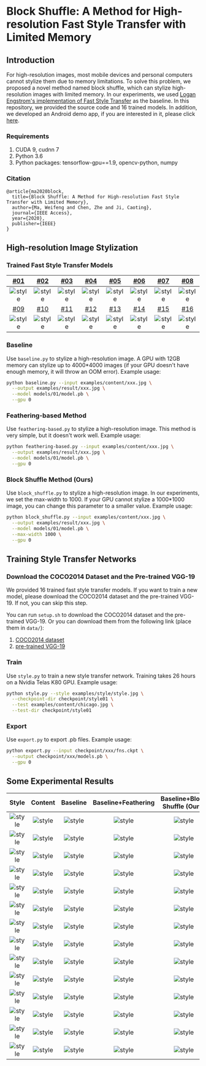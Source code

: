 # Block Shuffle: A Method for High-resolution Fast Style Transfer with Limited Memory

## Introduction

For high-resolution images, most mobile devices and personal computers cannot stylize them due to memory limitations. To solve this problem, we proposed a novel method named block shuffle, which can stylize high-resolution images with limited memory. In our experiments, we used [Logan Engstrom's implementation of Fast Style Transfer](https://github.com/lengstrom/fast-style-transfer) as the baseline. In this repository, we provided the source code and 16 trained models. In addition, we developed an Android demo app, if you are interested in it, please click [here](https://github.com/czczup/MusesArt).

### Requirements

1. CUDA 9, cudnn 7
2. Python 3.6
3. Python packages: tensorflow-gpu==1.9, opencv-python, numpy

### Citation
```
@article{ma2020block,
  title={Block Shuffle: A Method for High-resolution Fast Style Transfer with Limited Memory},
  author={Ma, Weifeng and Chen, Zhe and Ji, Caoting},
  journal={IEEE Access},
  year={2020},
  publisher={IEEE}
}
```

## High-resolution Image Stylization

### Trained Fast Style Transfer Models

|        [#01](models/01)         |        [#02](models/02)         |        [#03](models/03)         |        [#04](models/04)         |        [#05](models/05)         |        [#06](models/06)         |        [#07](models/07)         |        [#08](models/08)         |
| :-----------------------------: | :-----------------------------: | :-----------------------------: | :-----------------------------: | :-----------------------------: | :-----------------------------: | :-----------------------------: | :-----------------------------: |
| ![style](examples/style/01.jpg) | ![style](examples/style/02.jpg) | ![style](examples/style/03.jpg) | ![style](examples/style/04.jpg) | ![style](examples/style/05.jpg) | ![style](examples/style/06.jpg) | ![style](examples/style/07.jpg) | ![style](examples/style/08.jpg) |
|        [#09](models/09)         |        [#10](models/10)         |        [#11](models/11)         |        [#12](models/12)         |        [#13](models/13)         |        [#14](models/14)         |        [#15](models/15)         |        [#16](models/16)         |
| ![style](examples/style/09.jpg) | ![style](examples/style/10.jpg) | ![style](examples/style/11.jpg) | ![style](examples/style/12.jpg) | ![style](examples/style/13.jpg) | ![style](examples/style/14.jpg) | ![style](examples/style/15.jpg) | ![style](examples/style/16.jpg) |

### Baseline

Use `baseline.py` to stylize a high-resolution image. A GPU with 12GB memory can stylize up to 4000\*4000 images (if your GPU doesn't have enough memory, it will throw an OOM error). Example usage:

```sh
python baseline.py --input examples/content/xxx.jpg \
  --output examples/result/xxx.jpg \
  --model models/01/model.pb \
  --gpu 0
```

### Feathering-based Method

Use `feathering-based.py` to stylize a high-resolution image. This method is very simple, but it doesn't work well. Example usage:

```sh
python feathering-based.py --input examples/content/xxx.jpg \
  --output examples/result/xxx.jpg \
  --model models/01/model.pb \
  --gpu 0
```

### Block Shuffle Method (Ours)

Use `block_shuffle.py` to stylize a high-resolution image. In our experiments, we set the max-width to 1000. If your GPU cannot stylize a 1000\*1000 image, you can change this parameter to a smaller value. Example usage:

```sh
python block_shuffle.py --input examples/content/xxx.jpg \
  --output examples/result/xxx.jpg \
  --model models/01/model.pb \
  --max-width 1000 \
  --gpu 0
```



## Training Style Transfer Networks

### Download the COCO2014 Dataset and the Pre-trained VGG-19

We provided 16 trained fast style transfer models. If you want to train a new model, please download the COCO2014 dataset and the pre-trained VGG-19. If not, you can skip this step.

You can run `setup.sh` to download the COCO2014 dataset and the pre-trained VGG-19. Or you can download them from the following link (place them in `data/`):

1. [COCO2014 dataset](http://msvocds.blob.core.windows.net/coco2014/train2014.zip)
2. [pre-trained VGG-19](http://www.vlfeat.org/matconvnet/models/beta16/imagenet-vgg-verydeep-19.mat)

### Train

Use `style.py` to train a new style transfer network. Training takes 26 hours on a Nvidia Telas K80 GPU. Example usage:

```sh
python style.py --style examples/style/style.jpg \
  --checkpoint-dir checkpoint/style01 \
  --test examples/content/chicago.jpg \
  --test-dir checkpoint/style01
```

### Export

Use `export.py` to export .pb files. Example usage:

```sh
python export.py --input checkpoint/xxx/fns.ckpt \
  --output checkpoint/xxx/models.pb \
  --gpu 0 
```



## Some Experimental Results

|             Style              |                  Content                   |                  Baseline                   |                  Baseline+Feathering                   |              Baseline+Block Shuffle (Ours)               |
| :----------------------------: | :----------------------------------------: | :-----------------------------------------: | :----------------------------------------------------: | :------------------------------------------------------: |
| ![style](results/1/style.jpg)  | ![style](results/1/thumbnail/content.jpg)  | ![style](results/1/thumbnail/baseline.jpg)  | ![style](results/1/thumbnail/baseline+feathering.jpg)  | ![style](results/1/thumbnail/baseline+blockshuffle.jpg)  |
| ![style](results/2/style.jpg)  | ![style](results/2/thumbnail/content.jpg)  | ![style](results/2/thumbnail/baseline.jpg)  | ![style](results/2/thumbnail/baseline+feathering.jpg)  | ![style](results/2/thumbnail/baseline+blockshuffle.jpg)  |
| ![style](results/3/style.jpg)  | ![style](results/3/thumbnail/content.jpg)  | ![style](results/3/thumbnail/baseline.jpg)  | ![style](results/3/thumbnail/baseline+feathering.jpg)  | ![style](results/3/thumbnail/baseline+blockshuffle.jpg)  |
| ![style](results/4/style.jpg)  | ![style](results/4/thumbnail/content.jpg)  | ![style](results/4/thumbnail/baseline.jpg)  | ![style](results/4/thumbnail/baseline+feathering.jpg)  | ![style](results/4/thumbnail/baseline+blockshuffle.jpg)  |
| ![style](results/5/style.jpg)  | ![style](results/5/thumbnail/content.jpg)  | ![style](results/5/thumbnail/baseline.jpg)  | ![style](results/5/thumbnail/baseline+feathering.jpg)  | ![style](results/5/thumbnail/baseline+blockshuffle.jpg)  |
| ![style](results/6/style.jpg)  | ![style](results/6/thumbnail/content.jpg)  | ![style](results/6/thumbnail/baseline.jpg)  | ![style](results/6/thumbnail/baseline+feathering.jpg)  | ![style](results/6/thumbnail/baseline+blockshuffle.jpg)  |
| ![style](results/7/style.jpg)  | ![style](results/7/thumbnail/content.jpg)  | ![style](results/7/thumbnail/baseline.jpg)  | ![style](results/7/thumbnail/baseline+feathering.jpg)  | ![style](results/7/thumbnail/baseline+blockshuffle.jpg)  |
| ![style](results/8/style.jpg)  | ![style](results/8/thumbnail/content.jpg)  | ![style](results/8/thumbnail/baseline.jpg)  | ![style](results/8/thumbnail/baseline+feathering.jpg)  | ![style](results/8/thumbnail/baseline+blockshuffle.jpg)  |
| ![style](results/9/style.jpg)  | ![style](results/9/thumbnail/content.jpg)  | ![style](results/9/thumbnail/baseline.jpg)  | ![style](results/9/thumbnail/baseline+feathering.jpg)  | ![style](results/9/thumbnail/baseline+blockshuffle.jpg)  |
| ![style](results/10/style.jpg) | ![style](results/10/thumbnail/content.jpg) | ![style](results/10/thumbnail/baseline.jpg) | ![style](results/10/thumbnail/baseline+feathering.jpg) | ![style](results/10/thumbnail/baseline+blockshuffle.jpg) |
| ![style](results/11/style.jpg) | ![style](results/11/thumbnail/content.jpg) | ![style](results/11/thumbnail/baseline.jpg) | ![style](results/11/thumbnail/baseline+feathering.jpg) | ![style](results/11/thumbnail/baseline+blockshuffle.jpg) |
| ![style](results/12/style.jpg) | ![style](results/12/thumbnail/content.jpg) | ![style](results/12/thumbnail/baseline.jpg) | ![style](results/12/thumbnail/baseline+feathering.jpg) | ![style](results/12/thumbnail/baseline+blockshuffle.jpg) |
| ![style](results/13/style.jpg) | ![style](results/13/thumbnail/content.jpg) | ![style](results/13/thumbnail/baseline.jpg) | ![style](results/13/thumbnail/baseline+feathering.jpg) | ![style](results/13/thumbnail/baseline+blockshuffle.jpg) |
| ![style](results/14/style.jpg) | ![style](results/14/thumbnail/content.jpg) | ![style](results/14/thumbnail/baseline.jpg) | ![style](results/14/thumbnail/baseline+feathering.jpg) | ![style](results/14/thumbnail/baseline+blockshuffle.jpg) |



